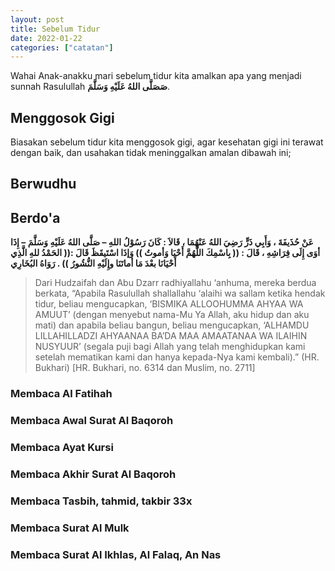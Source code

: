 ```yaml
---
layout: post
title: Sebelum Tidur
date: 2022-01-22
categories: ["catatan"]
---
```


Wahai Anak-anakku mari sebelum tidur kita amalkan apa yang menjadi sunnah Rasulullah **صَصَلَّى اللهُ عَلَيْهِ وَسَلَّمَ**. 
## Menggosok Gigi
Biasakan sebelum tidur kita menggosok gigi, agar kesehatan gigi ini terawat dengan baik, dan usahakan tidak meninggalkan amalan dibawah ini;
## Berwudhu
## Berdo'a
**عَنْ حُذَيفَةَ ، وَأَبِي ذَرٍّ رَضِيَ اللهُ عَنْهُمَا ، قَالاَ : كَانَ رَسُوْلُ اللهِ – صَلَّى اللهُ عَلَيْهِ وَسَلَّمَ – إِذَا أوَى إِلَى فِرَاشِهِ ، قَالَ : (( بِاسْمِكَ اللَّهُمَّ أَحْيَا وَأموتُ )) وَإذَا اسْتَيقَظَ قَالَ :(( الحَمْدُ للهِ الَّذِي أَحْيَانَا بعْدَ مَا أماتَنَا وإِلَيْهِ النُّشُورُ )) . رَوَاهُ البُخَارِي**

> Dari Hudzaifah dan Abu Dzarr radhiyallahu ‘anhuma, mereka berdua berkata, “Apabila Rasulullah shallallahu ‘alaihi wa sallam ketika hendak tidur, beliau mengucapkan, ‘BISMIKA ALLOOHUMMA AHYAA WA AMUUT’ (dengan menyebut nama-Mu Ya Allah, aku hidup dan aku mati) dan apabila beliau bangun, beliau mengucapkan, ‘ALHAMDU LILLAHILLADZI AHYAANAA BA’DA MAA AMAATANAA WA ILAIHIN NUSYUUR’ (segala puji bagi Allah yang telah menghidupkan kami setelah mematikan kami dan hanya kepada-Nya kami kembali).” (HR. Bukhari) [HR. Bukhari, no. 6314 dan Muslim, no. 2711]

### Membaca Al Fatihah
### Membaca Awal Surat Al Baqoroh
### Membaca Ayat Kursi
### Membaca Akhir Surat Al Baqoroh
### Membaca Tasbih, tahmid, takbir 33x
### Membaca Surat Al Mulk
### Membaca Surat Al Ikhlas, Al Falaq, An Nas
